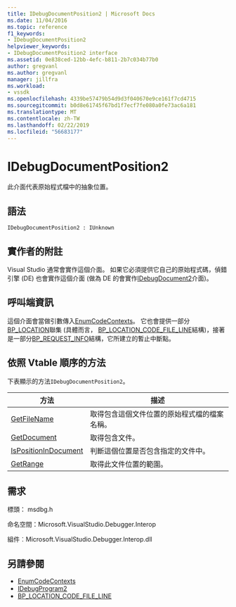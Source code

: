 ```yaml
---
title: IDebugDocumentPosition2 | Microsoft Docs
ms.date: 11/04/2016
ms.topic: reference
f1_keywords:
- IDebugDocumentPosition2
helpviewer_keywords:
- IDebugDocumentPosition2 interface
ms.assetid: 0e838ced-12bb-4efc-b811-2b7c034b77b0
author: gregvanl
ms.author: gregvanl
manager: jillfra
ms.workload:
- vssdk
ms.openlocfilehash: 4339be57479b54d9d3f040670e9ce161f7cd4715
ms.sourcegitcommit: b0d8e61745f67bd1f7ecf7fe080a0fe73ac6a181
ms.translationtype: MT
ms.contentlocale: zh-TW
ms.lasthandoff: 02/22/2019
ms.locfileid: "56683177"
---
```

# <a name="idebugdocumentposition2"></a>IDebugDocumentPosition2
此介面代表原始程式檔中的抽象位置。

## <a name="syntax"></a>語法

```
IDebugDocumentPosition2 : IUnknown
```

## <a name="notes-for-implementers"></a>實作者的附註
 Visual Studio 通常會實作這個介面。 如果它必須提供它自己的原始程式碼，偵錯引擎 (DE) 也會實作這個介面 (做為 DE 的會實作[IDebugDocument2](../../../extensibility/debugger/reference/idebugdocument2.md)介面)。

## <a name="notes-for-callers"></a>呼叫端資訊
 這個介面會當做引數傳入[EnumCodeContexts](../../../extensibility/debugger/reference/idebugprogram2-enumcodecontexts.md)。 它也會提供一部分[BP_LOCATION](../../../extensibility/debugger/reference/bp-location.md)聯集 (具體而言， [BP_LOCATION_CODE_FILE_LINE](../../../extensibility/debugger/reference/bp-location-code-file-line.md)結構)，接著是一部分[BP_REQUEST_INFO](../../../extensibility/debugger/reference/bp-request-info.md)結構，它所建立的暫止中斷點。

## <a name="methods-in-vtable-order"></a>依照 Vtable 順序的方法
 下表顯示的方法`IDebugDocumentPosition2`。

|方法|描述|
|------------|-----------------|
|[GetFileName](../../../extensibility/debugger/reference/idebugdocumentposition2-getfilename.md)|取得包含這個文件位置的原始程式檔的檔案名稱。|
|[GetDocument](../../../extensibility/debugger/reference/idebugdocumentposition2-getdocument.md)|取得包含文件。|
|[IsPositionInDocument](../../../extensibility/debugger/reference/idebugdocumentposition2-ispositionindocument.md)|判斷這個位置是否包含指定的文件中。|
|[GetRange](../../../extensibility/debugger/reference/idebugdocumentposition2-getrange.md)|取得此文件位置的範圍。|

## <a name="requirements"></a>需求
 標頭： msdbg.h

 命名空間：Microsoft.VisualStudio.Debugger.Interop

 組件︰Microsoft.VisualStudio.Debugger.Interop.dll

## <a name="see-also"></a>另請參閱
- [EnumCodeContexts](../../../extensibility/debugger/reference/idebugprogram2-enumcodecontexts.md)
- [IDebugProgram2](../../../extensibility/debugger/reference/idebugprogram2.md)
- [BP_LOCATION_CODE_FILE_LINE](../../../extensibility/debugger/reference/bp-location-code-file-line.md)